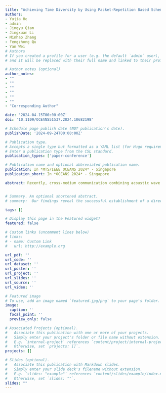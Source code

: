 ```yaml
---
title: "Achieving Time Diversity by Using Packet-Repetition Based Scheme in Translational Acoustic-RF Channels"
authors:
- Yujia He
- admin
- Jingyu Qian
- Jingxuan Li
- Minhao Zhang
- Fengzhong Qu
- Yan Wei
# Authors
# If you created a profile for a user (e.g. the default `admin` user), write the username (folder name) here
# and it will be replaced with their full name and linked to their profile.

# Author notes (optional)
author_notes: 
- ""
- ""
- ""
- ""
- ""
- ""
- "Corresponding Author"

date: '2024-04-15T00:00:00Z'
doi: '10.1109/OCEANS51537.2024.10682198'

# Schedule page publish date (NOT publication's date).
publishDate: '2024-09-24T00:00:00Z'

# Publication type.
# Accepts a single type but formatted as a YAML list (for Hugo requirements).
# Enter a publication type from the CSL standard.
publication_types: ['paper-conference']

# Publication name and optional abbreviated publication name.
publication: In *MTS/IEEE OCEANS 2024* - Singapore
publication_short: In *OCEANS 2024* - Singapore

abstract: Recently, cross-medium communication combining acoustic wave and millimeter wave has gained more and more attention because it provides a direct communication method from underwater to above water without the need for relays. Presently, the feasibility of this method in short-distance communication has been verified. However, when extending to long-distance communication, the reduction in signal-to-noise ratio (SNR) due to the attenuation of sound and electromagnetic waves will present a challenge to the performance of communication. This paper proposes a packet-repetition-based scheme to achieve time diversity. Experimental results demonstrate that the pro-posed scheme effectively reduces the average bit error rate in translational acoustic-radio frequency channels.


# Summary. An optional shortened abstract.
# summary:  Our findings reveal the successful establishment of a direct acoustic communication link between the water and air interface, achieving a data rate of 4.565 kbps.

tags: []

# Display this page in the Featured widget?
featured: false

# Custom links (uncomment lines below)
# links:
# - name: Custom Link
#   url: http://example.org

url_pdf: ''
url_code: ''
url_dataset: ''
url_poster: ''
url_project: ''
url_slides: ''
url_source: ''
url_video: ''

# Featured image
# To use, add an image named `featured.jpg/png` to your page's folder.
image:
  caption: ''
  focal_point: ''
  preview_only: false

# Associated Projects (optional).
#   Associate this publication with one or more of your projects.
#   Simply enter your project's folder or file name without extension.
#   E.g. `internal-project` references `content/project/internal-project/index.md`.
#   Otherwise, set `projects: []`.
projects: []

# Slides (optional).
#   Associate this publication with Markdown slides.
#   Simply enter your slide deck's filename without extension.
#   E.g. `slides: "example"` references `content/slides/example/index.md`.
#   Otherwise, set `slides: ""`.
slides: ""
---
```



